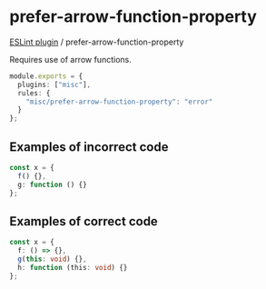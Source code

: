 # prefer-arrow-function-property

[ESLint plugin](https://iliubinskii.github.io/eslint-plugin-misc/) / prefer-arrow-function-property

Requires use of arrow functions.

```ts
module.exports = {
  plugins: ["misc"],
  rules: {
    "misc/prefer-arrow-function-property": "error"
  }
};
```

## Examples of incorrect code

```ts
const x = {
  f() {},
  g: function () {}
};
```

## Examples of correct code

```ts
const x = {
  f: () => {},
  g(this: void) {},
  h: function (this: void) {}
};
```